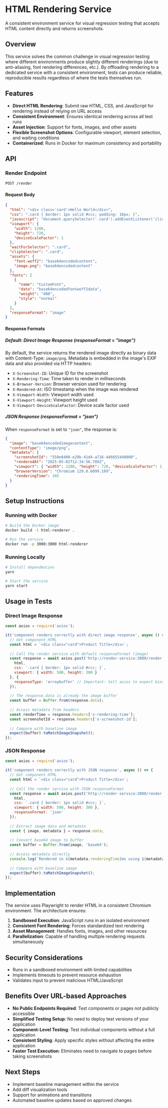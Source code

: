 # HTML Rendering Service

A consistent environment service for visual regression testing that accepts HTML content directly and returns screenshots.

## Overview

This service solves the common challenge in visual regression testing where different environments produce slightly different renderings (due to anti-aliasing, font rendering differences, etc.). By offloading rendering to a dedicated service with a consistent environment, tests can produce reliable, reproducible results regardless of where the tests themselves run.

## Features

- **Direct HTML Rendering**: Submit raw HTML, CSS, and JavaScript for rendering instead of relying on URL access
- **Consistent Environment**: Ensures identical rendering across all test runs
- **Asset Injection**: Support for fonts, images, and other assets
- **Flexible Screenshot Options**: Configurable viewport, element selection, and waiting conditions
- **Containerized**: Runs in Docker for maximum consistency and portability

## API

### Render Endpoint

`POST /render`

#### Request Body

```json
{
  "html": "<div class='card'>Hello World</div>",
  "css": ".card { border: 1px solid #ccc; padding: 16px; }",
  "javascript": "document.querySelector('.card').addEventListener('click', () => console.log('clicked'));",
  "viewport": {
    "width": 1280,
    "height": 720,
    "deviceScaleFactor": 1
  },
  "waitForSelector": ".card",
  "clipSelector": ".card",
  "assets": {
    "font.woff2": "base64encodedcontent",
    "image.png": "base64encodedcontent"
  },
  "fonts": [
    {
      "name": "CustomFont",
      "data": "base64encodedfontwoff2data",
      "weight": "400",
      "style": "normal"
    }
  ],
  "responseFormat": "image"
}
```

#### Response Formats

##### Default: Direct Image Response (responseFormat = "image")

By default, the service returns the rendered image directly as binary data with Content-Type: `image/png`. Metadata is embedded in the image's EXIF data and also provided via HTTP headers:

- `X-Screenshot-ID`: Unique ID for the screenshot
- `X-Rendering-Time`: Time taken to render in milliseconds
- `X-Browser-Version`: Browser version used for rendering
- `X-Rendered-At`: ISO timestamp when the image was rendered
- `X-Viewport-Width`: Viewport width used
- `X-Viewport-Height`: Viewport height used
- `X-Viewport-DeviceScaleFactor`: Device scale factor used

##### JSON Response (responseFormat = "json")

When `responseFormat` is set to `"json"`, the response is:

```json
{
  "image": "base64encodedimagecontent",
  "contentType": "image/png",
  "metadata": {
    "screenshotId": "550e8400-e29b-41d4-a716-446655440000",
    "renderedAt": "2025-05-02T12:34:56.789Z",
    "viewport": { "width": 1280, "height": 720, "deviceScaleFactor": 1 },
    "browserVersion": "Chromium 120.0.6099.109",
    "renderingTime": 345
  }
}
```

## Setup Instructions

### Running with Docker

```bash
# Build the Docker image
docker build -t html-renderer .

# Run the service
docker run -p 3000:3000 html-renderer
```

### Running Locally

```bash
# Install dependencies
yarn

# Start the service
yarn start
```

## Usage in Tests

### Direct Image Response

```javascript
const axios = require('axios');

it('component renders correctly with direct image response', async () => {
  // Get component HTML
  const html = `<div class="card">Product Title</div>`;
  
  // Call the render service with default responseFormat (image)
  const response = await axios.post('http://render-service:3000/render', {
    html,
    css: `.card { border: 1px solid #ccc; }`,
    viewport: { width: 500, height: 300 }
  }, {
    responseType: 'arraybuffer' // Important: tell axios to expect binary data
  });
  
  // The response.data is already the image buffer
  const buffer = Buffer.from(response.data);
  
  // Access metadata from headers
  const renderTime = response.headers['x-rendering-time'];
  const screenshotId = response.headers['x-screenshot-id'];
  
  // Compare with baseline image
  expect(buffer).toMatchImageSnapshot();
});
```

### JSON Response

```javascript
const axios = require('axios');

it('component renders correctly with JSON response', async () => {
  // Get component HTML
  const html = `<div class="card">Product Title</div>`;
  
  // Call the render service with JSON responseFormat
  const response = await axios.post('http://render-service:3000/render', {
    html,
    css: `.card { border: 1px solid #ccc; }`,
    viewport: { width: 500, height: 300 },
    responseFormat: 'json'
  });
  
  // Extract image data and metadata
  const { image, metadata } = response.data;
  
  // Convert base64 image to buffer
  const buffer = Buffer.from(image, 'base64');
  
  // Access metadata directly
  console.log(`Rendered in ${metadata.renderingTime}ms using ${metadata.browserVersion}`);
  
  // Compare with baseline image
  expect(buffer).toMatchImageSnapshot();
});
```

## Implementation

The service uses Playwright to render HTML in a consistent Chromium environment. The architecture ensures:

1. **Sandboxed Execution**: JavaScript runs in an isolated environment
2. **Consistent Font Rendering**: Forces standardized text rendering
3. **Asset Management**: Handles fonts, images, and other resources
4. **Parallelization**: Capable of handling multiple rendering requests simultaneously

## Security Considerations

- Runs in a sandboxed environment with limited capabilities
- Implements timeouts to prevent resource exhaustion
- Validates input to prevent malicious HTML/JavaScript

## Benefits Over URL-based Approaches

- **No Public Endpoints Required**: Test components or pages not publicly accessible
- **Simplified Testing Setup**: No need to deploy test versions of your application
- **Component-Level Testing**: Test individual components without a full application
- **Consistent Styling**: Apply specific styles without affecting the entire application
- **Faster Test Execution**: Eliminates need to navigate to pages before taking screenshots

## Next Steps

- Implement baseline management within the service
- Add diff visualization tools
- Support for animations and transitions
- Automated baseline updates based on approved changes